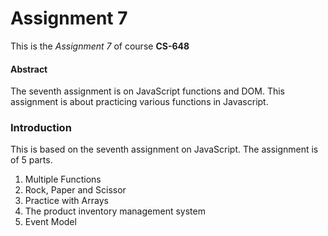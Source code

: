 # **Assignment 7**
This is the _Assignment 7_ of course **CS-648**

#### Abstract
The seventh assignment is on JavaScript functions and DOM.
This assignment is about practicing various functions in Javascript.

### Introduction
This is based on the seventh assignment on JavaScript. 
The assignment is of 5 parts.
1. Multiple Functions
2. Rock, Paper and Scissor
3. Practice with Arrays
4. The product inventory management system
5. Event Model
